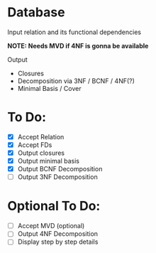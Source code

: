 # Database
Input relation and its functional dependencies

**NOTE: Needs MVD if 4NF is gonna be available**

Output
- Closures
- Decomposition via 3NF / BCNF / 4NF(?)
- Minimal Basis / Cover


# To Do:
- [x] Accept Relation
- [x] Accept FDs
- [x] Output closures
- [x] Output minimal basis
- [x] Output BCNF Decomposition
- [ ] Output 3NF Decomposition

# Optional To Do:
- [ ] Accept MVD (optional)
- [ ] Output 4NF Decomposition
- [ ] Display step by step details
